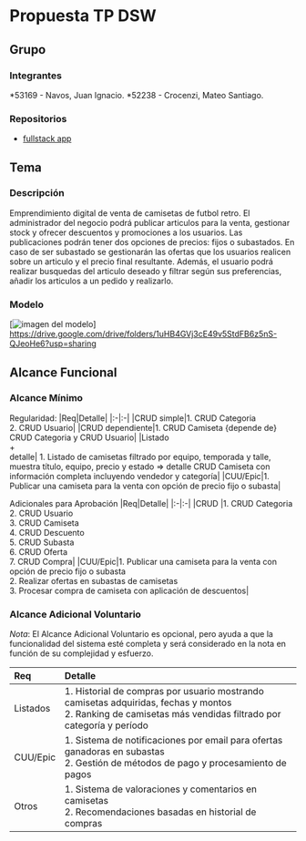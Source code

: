# Propuesta TP DSW

## Grupo
### Integrantes
*53169 - Navos, Juan Ignacio.
*52238 - Crocenzi, Mateo Santiago.

### Repositorios
* [fullstack app](https://github.com/juaninavos/Navos_Crocenzi-COM-305)

## Tema
### Descripción
Emprendimiento digital de venta de camisetas de futbol retro. El administrador del negocio podrá publicar articulos para la venta, gestionar stock y ofrecer descuentos y promociones a los usuarios. Las publicaciones podrán tener dos opciones de precios: fijos o subastados. En caso de ser subastado se gestionarán las ofertas que los usuarios realicen sobre un articulo y el precio final resultante. Además, el usuario podrá realizar busquedas del articulo deseado y filtrar según sus preferencias, añadir los articulos a un pedido y realizarlo. 

### Modelo
[![imagen del modelo]()]
https://drive.google.com/drive/folders/1uHB4GVj3cE49v5StdFB6z5nS-QJeoHe6?usp=sharing



## Alcance Funcional 

### Alcance Mínimo

Regularidad:
|Req|Detalle|
|:-|:-|
|CRUD simple|1. CRUD Categoria<br>2. CRUD Usuario|
|CRUD dependiente|1. CRUD Camiseta {depende de} CRUD Categoria y CRUD Usuario|
|Listado<br>+<br>detalle| 1. Listado de camisetas filtrado por equipo, temporada y talle, muestra título, equipo, precio y estado => detalle CRUD Camiseta con información completa incluyendo vendedor y categoría|
|CUU/Epic|1. Publicar una camiseta para la venta con opción de precio fijo o subasta|


Adicionales para Aprobación
|Req|Detalle|
|:-|:-|
|CRUD |1. CRUD Categoria<br>2. CRUD Usuario<br>3. CRUD Camiseta<br>4. CRUD Descuento<br>5. CRUD Subasta<br>6. CRUD Oferta<br>7. CRUD Compra|
|CUU/Epic|1. Publicar una camiseta para la venta con opción de precio fijo o subasta<br>2. Realizar ofertas en subastas de camisetas<br>3. Procesar compra de camiseta con aplicación de descuentos|


### Alcance Adicional Voluntario

*Nota*: El Alcance Adicional Voluntario es opcional, pero ayuda a que la funcionalidad del sistema esté completa y será considerado en la nota en función de su complejidad y esfuerzo.

|Req|Detalle|
|:-|:-|
|Listados |1. Historial de compras por usuario mostrando camisetas adquiridas, fechas y montos <br>2. Ranking de camisetas más vendidas filtrado por categoría y período|
|CUU/Epic|1. Sistema de notificaciones por email para ofertas ganadoras en subastas<br>2. Gestión de métodos de pago y procesamiento de pagos|
|Otros|1. Sistema de valoraciones y comentarios en camisetas<br>2. Recomendaciones basadas en historial de compras|

